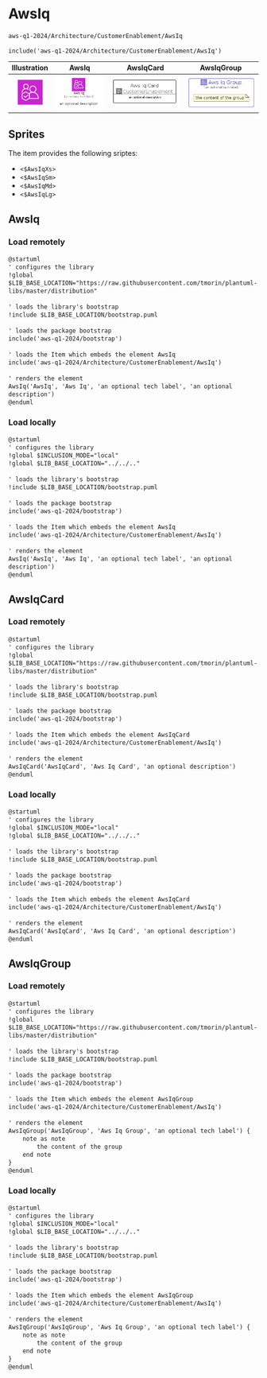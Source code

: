 # AwsIq


```text
aws-q1-2024/Architecture/CustomerEnablement/AwsIq
```

```text
include('aws-q1-2024/Architecture/CustomerEnablement/AwsIq')
```



| Illustration | AwsIq | AwsIqCard | AwsIqGroup |
| :---: | :---: | :---: | :---: |
| ![illustration for Illustration](../../../aws-q1-2024/Architecture/CustomerEnablement/AwsIq.png) | ![illustration for AwsIq](../../../aws-q1-2024/Architecture/CustomerEnablement/AwsIq.Local.png) | ![illustration for AwsIqCard](../../../aws-q1-2024/Architecture/CustomerEnablement/AwsIqCard.Local.png) | ![illustration for AwsIqGroup](../../../aws-q1-2024/Architecture/CustomerEnablement/AwsIqGroup.Local.png) |



## Sprites
The item provides the following sriptes:

- `<$AwsIqXs>`
- `<$AwsIqSm>`
- `<$AwsIqMd>`
- `<$AwsIqLg>`





## AwsIq

### Load remotely
```plantuml
@startuml
' configures the library
!global $LIB_BASE_LOCATION="https://raw.githubusercontent.com/tmorin/plantuml-libs/master/distribution"

' loads the library's bootstrap
!include $LIB_BASE_LOCATION/bootstrap.puml

' loads the package bootstrap
include('aws-q1-2024/bootstrap')

' loads the Item which embeds the element AwsIq
include('aws-q1-2024/Architecture/CustomerEnablement/AwsIq')

' renders the element
AwsIq('AwsIq', 'Aws Iq', 'an optional tech label', 'an optional description')
@enduml
```

### Load locally
```plantuml
@startuml
' configures the library
!global $INCLUSION_MODE="local"
!global $LIB_BASE_LOCATION="../../.."

' loads the library's bootstrap
!include $LIB_BASE_LOCATION/bootstrap.puml

' loads the package bootstrap
include('aws-q1-2024/bootstrap')

' loads the Item which embeds the element AwsIq
include('aws-q1-2024/Architecture/CustomerEnablement/AwsIq')

' renders the element
AwsIq('AwsIq', 'Aws Iq', 'an optional tech label', 'an optional description')
@enduml
```

## AwsIqCard

### Load remotely
```plantuml
@startuml
' configures the library
!global $LIB_BASE_LOCATION="https://raw.githubusercontent.com/tmorin/plantuml-libs/master/distribution"

' loads the library's bootstrap
!include $LIB_BASE_LOCATION/bootstrap.puml

' loads the package bootstrap
include('aws-q1-2024/bootstrap')

' loads the Item which embeds the element AwsIqCard
include('aws-q1-2024/Architecture/CustomerEnablement/AwsIq')

' renders the element
AwsIqCard('AwsIqCard', 'Aws Iq Card', 'an optional description')
@enduml
```

### Load locally
```plantuml
@startuml
' configures the library
!global $INCLUSION_MODE="local"
!global $LIB_BASE_LOCATION="../../.."

' loads the library's bootstrap
!include $LIB_BASE_LOCATION/bootstrap.puml

' loads the package bootstrap
include('aws-q1-2024/bootstrap')

' loads the Item which embeds the element AwsIqCard
include('aws-q1-2024/Architecture/CustomerEnablement/AwsIq')

' renders the element
AwsIqCard('AwsIqCard', 'Aws Iq Card', 'an optional description')
@enduml
```

## AwsIqGroup

### Load remotely
```plantuml
@startuml
' configures the library
!global $LIB_BASE_LOCATION="https://raw.githubusercontent.com/tmorin/plantuml-libs/master/distribution"

' loads the library's bootstrap
!include $LIB_BASE_LOCATION/bootstrap.puml

' loads the package bootstrap
include('aws-q1-2024/bootstrap')

' loads the Item which embeds the element AwsIqGroup
include('aws-q1-2024/Architecture/CustomerEnablement/AwsIq')

' renders the element
AwsIqGroup('AwsIqGroup', 'Aws Iq Group', 'an optional tech label') {
    note as note
        the content of the group
    end note
}
@enduml
```

### Load locally
```plantuml
@startuml
' configures the library
!global $INCLUSION_MODE="local"
!global $LIB_BASE_LOCATION="../../.."

' loads the library's bootstrap
!include $LIB_BASE_LOCATION/bootstrap.puml

' loads the package bootstrap
include('aws-q1-2024/bootstrap')

' loads the Item which embeds the element AwsIqGroup
include('aws-q1-2024/Architecture/CustomerEnablement/AwsIq')

' renders the element
AwsIqGroup('AwsIqGroup', 'Aws Iq Group', 'an optional tech label') {
    note as note
        the content of the group
    end note
}
@enduml
```

